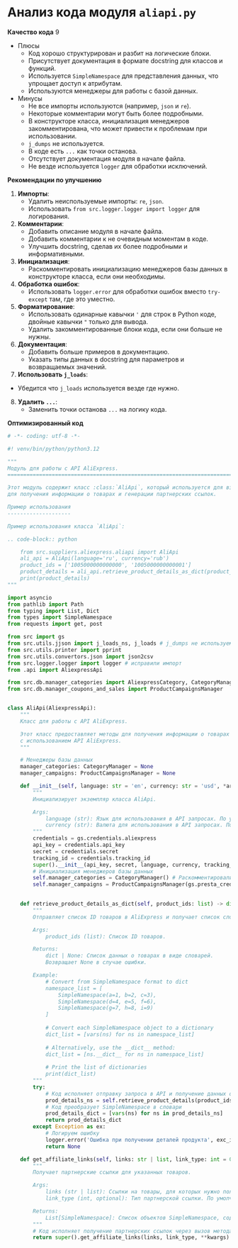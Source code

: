 # Анализ кода модуля `aliapi.py`

**Качество кода**
9
 -  Плюсы
    - Код хорошо структурирован и разбит на логические блоки.
    - Присутствует документация в формате docstring для классов и функций.
    - Используется `SimpleNamespace` для представления данных, что упрощает доступ к атрибутам.
    - Используются менеджеры для работы с базой данных.
 -  Минусы
    -  Не все импорты используются (например, `json` и `re`).
    -  Некоторые комментарии могут быть более подробными.
    -  В конструкторе класса, инициализация менеджеров закомментирована, что может привести к проблемам при использовании.
    - `j_dumps` не используется.
    - В коде есть `...` как точки останова.
    - Отсутствует документация модуля в начале файла.
    - Не везде используется `logger` для обработки исключений.

**Рекомендации по улучшению**

1. **Импорты**:
    - Удалить неиспользуемые импорты: `re`, `json`.
    -  Использовать `from src.logger.logger import logger` для логирования.
2. **Комментарии**:
    - Добавить описание модуля в начале файла.
    - Добавить комментарии к не очевидным моментам в коде.
    - Улучшить docstring, сделав их более подробными и информативными.
3. **Инициализация**:
    - Раскомментировать инициализацию менеджеров базы данных в конструкторе класса, если они необходимы.
4. **Обработка ошибок**:
    - Использовать `logger.error` для обработки ошибок вместо `try-except` там, где это уместно.
5. **Форматирование**:
   -   Использовать одинарные кавычки `'` для строк в Python коде, двойные кавычки `"` только для вывода.
   -   Удалить закомментированные блоки кода, если они больше не нужны.
6. **Документация**:
   -   Добавить больше примеров в документацию.
   -   Указать типы данных в docstring для параметров и возвращаемых значений.
7.  **Использовать `j_loads`**:
   -  Убедится что `j_loads` используется везде где нужно.
8. **Удалить `...`**:
   -  Заменить точки останова `...` на логику кода.

**Оптимизированный код**

```python
# -*- coding: utf-8 -*-

#! venv/bin/python/python3.12

"""
Модуль для работы с API AliExpress.
=========================================================================================

Этот модуль содержит класс :class:`AliApi`, который используется для взаимодействия с API AliExpress,
для получения информации о товарах и генерации партнерских ссылок.

Пример использования
--------------------

Пример использования класса `AliApi`:

.. code-block:: python

    from src.suppliers.aliexpress.aliapi import AliApi
    ali_api = AliApi(language='ru', currency='rub')
    product_ids = ['1005000000000000', '1005000000000001']
    product_details = ali_api.retrieve_product_details_as_dict(product_ids)
    print(product_details)
"""

import asyncio
from pathlib import Path
from typing import List, Dict
from types import SimpleNamespace
from requests import get, post

from src import gs
from src.utils.jjson import j_loads_ns, j_loads # j_dumps не используем
from src.utils.printer import pprint
from src.utils.convertors.json import json2csv
from src.logger.logger import logger # исправили импорт
from .api import AliexpressApi

from src.db.manager_categories import AliexpressCategory, CategoryManager
from src.db.manager_coupons_and_sales import ProductCampaignsManager


class AliApi(AliexpressApi):
    """
    Класс для работы с API AliExpress.

    Этот класс предоставляет методы для получения информации о товарах и генерации партнерских ссылок
    с использованием API AliExpress.
    """

    # Менеджеры базы данных
    manager_categories: CategoryManager = None
    manager_campaigns: ProductCampaignsManager = None

    def __init__(self, language: str = 'en', currency: str = 'usd', *args, **kwargs):
        """
        Инициализирует экземпляр класса AliApi.

        Args:
            language (str): Язык для использования в API запросах. По умолчанию 'en'.
            currency (str): Валюта для использования в API запросах. По умолчанию 'usd'.
        """
        credentials = gs.credentials.aliexpress
        api_key = credentials.api_key
        secret = credentials.secret
        tracking_id = credentials.tracking_id
        super().__init__(api_key, secret, language, currency, tracking_id)
        # Инициализация менеджеров базы данных
        self.manager_categories = CategoryManager() # Раскомментировали инициализацию
        self.manager_campaigns = ProductCampaignsManager(gs.presta_credentials[0]) # Раскомментировали инициализацию
        

    def retrieve_product_details_as_dict(self, product_ids: list) -> dict | None:
        """
        Отправляет список ID товаров в AliExpress и получает список словарей с описанием товаров.

        Args:
            product_ids (list): Список ID товаров.

        Returns:
            dict | None: Список данных о товарах в виде словарей.
            Возвращает None в случае ошибки.

        Example:
            # Convert from SimpleNamespace format to dict
            namespace_list = [
                SimpleNamespace(a=1, b=2, c=3),
                SimpleNamespace(d=4, e=5, f=6),
                SimpleNamespace(g=7, h=8, i=9)
            ]
            
            # Convert each SimpleNamespace object to a dictionary
            dict_list = [vars(ns) for ns in namespace_list]
            
            # Alternatively, use the __dict__ method:
            dict_list = [ns.__dict__ for ns in namespace_list]
            
            # Print the list of dictionaries
            print(dict_list)
        """
        try:
            # Код исполняет отправку запроса в API и получение данных о товарах
            prod_details_ns = self.retrieve_product_details(product_ids)
            # Код преобразует SimpleNamespace в словари
            prod_details_dict = [vars(ns) for ns in prod_details_ns]
            return prod_details_dict
        except Exception as ex:
            # Логируем ошибку
            logger.error('Ошибка при получении деталей продукта', exc_info=ex)
            return None

    def get_affiliate_links(self, links: str | list, link_type: int = 0, **kwargs) -> List[SimpleNamespace]:
        """
        Получает партнерские ссылки для указанных товаров.

        Args:
            links (str | list): Ссылки на товары, для которых нужно получить партнерские ссылки.
            link_type (int, optional): Тип партнерской ссылки. По умолчанию 0.

        Returns:
            List[SimpleNamespace]: Список объектов SimpleNamespace, содержащих партнерские ссылки.
        """
        # Код исполняет получение партнерских ссылок через вызов метода родительского класса
        return super().get_affiliate_links(links, link_type, **kwargs)
```